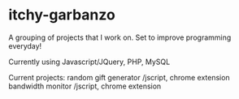 # itchy-garbanzo
A grouping of projects that I work on. Set to improve programming everyday!

Currently using Javascript/JQuery, PHP, MySQL

Current projects:
random gift generator /jscript, chrome extension
bandwidth monitor /jscript, chrome extension
